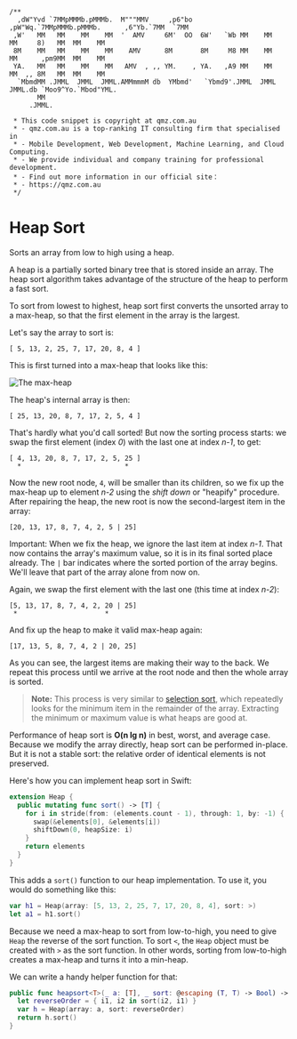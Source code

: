 ```
/**                                                                                 
  ,dW"Yvd `7MMpMMMb.pMMMb.  M"""MMV     ,p6"bo   ,pW"Wq.`7MMpMMMb.pMMMb.      ,6"Yb.`7MM  `7MM  
 ,W'   MM   MM    MM    MM  '  AMV     6M'  OO  6W'   `Wb MM    MM    MM     8)   MM  MM    MM  
 8M    MM   MM    MM    MM    AMV      8M       8M     M8 MM    MM    MM      ,pm9MM  MM    MM  
 YA.   MM   MM    MM    MM   AMV  , ,, YM.    , YA.   ,A9 MM    MM    MM  ,, 8M   MM  MM    MM  
  `MbmdMM .JMML  JMML  JMML.AMMmmmM db  YMbmd'   `Ybmd9'.JMML  JMML  JMML.db `Moo9^Yo.`Mbod"YML.
       MM                                                                                       
     .JMML.                                                                                     
       
 * This code snippet is copyright at qmz.com.au
 * - qmz.com.au is a top-ranking IT consulting firm that specialised in
 * - Mobile Development, Web Development, Machine Learning, and Cloud Computing.
 * - We provide individual and company training for professional development.
 * - Find out more information in our official site：
 * - https://qmz.com.au                                                                   
 */
 ```

# Heap Sort

Sorts an array from low to high using a heap.

A heap is a partially sorted binary tree that is stored inside an array. The heap sort algorithm takes advantage of the structure of the heap to perform a fast sort.

To sort from lowest to highest, heap sort first converts the unsorted array to a max-heap, so that the first element in the array is the largest.

Let's say the array to sort is:

	[ 5, 13, 2, 25, 7, 17, 20, 8, 4 ]

This is first turned into a max-heap that looks like this:

![The max-heap](./Assets/MaxHeap.png)

The heap's internal array is then:

	[ 25, 13, 20, 8, 7, 17, 2, 5, 4 ]

That's hardly what you'd call sorted! But now the sorting process starts: we swap the first element (index *0*) with the last one at index *n-1*, to get:

	[ 4, 13, 20, 8, 7, 17, 2, 5, 25 ]
	  *                          *

Now the new root node, `4`, will be smaller than its children, so we fix up the max-heap up to element *n-2* using the *shift down* or "heapify" procedure. After repairing the heap, the new root is now the second-largest item in the array:

	[20, 13, 17, 8, 7, 4, 2, 5 | 25]

Important: When we fix the heap, we ignore the last item at index *n-1*. That now contains the array's maximum value, so it is in its final sorted place already. The `|` bar indicates where the sorted portion of the array begins. We'll leave that part of the array alone from now on.

Again, we swap the first element with the last one (this time at index *n-2*):

	[5, 13, 17, 8, 7, 4, 2, 20 | 25]
	 *                      *

And fix up the heap to make it valid max-heap again:

	[17, 13, 5, 8, 7, 4, 2 | 20, 25]

As you can see, the largest items are making their way to the back. We repeat this process until we arrive at the root node and then the whole array is sorted.

> **Note:** This process is very similar to [selection sort](./SelectionSort.md), which repeatedly looks for the minimum item in the remainder of the array. Extracting the minimum or maximum value is what heaps are good at.

Performance of heap sort is **O(n lg n)** in best, worst, and average case. Because we modify the array directly, heap sort can be performed in-place. But it is not a stable sort: the relative order of identical elements is not preserved.

Here's how you can implement heap sort in Swift:

```swift
extension Heap {
  public mutating func sort() -> [T] {
    for i in stride(from: (elements.count - 1), through: 1, by: -1) {
      swap(&elements[0], &elements[i])
      shiftDown(0, heapSize: i)
    }
    return elements
  }
}
```

This adds a `sort()` function to our heap implementation. To use it, you would do something like this:

```swift
var h1 = Heap(array: [5, 13, 2, 25, 7, 17, 20, 8, 4], sort: >)
let a1 = h1.sort()
```

Because we need a max-heap to sort from low-to-high, you need to give `Heap` the reverse of the sort function. To sort `<`, the `Heap` object must be created with `>` as the sort function. In other words, sorting from low-to-high creates a max-heap and turns it into a min-heap.

We can write a handy helper function for that:

```swift
public func heapsort<T>(_ a: [T], _ sort: @escaping (T, T) -> Bool) -> [T] {
  let reverseOrder = { i1, i2 in sort(i2, i1) }
  var h = Heap(array: a, sort: reverseOrder)
  return h.sort()
}
```
